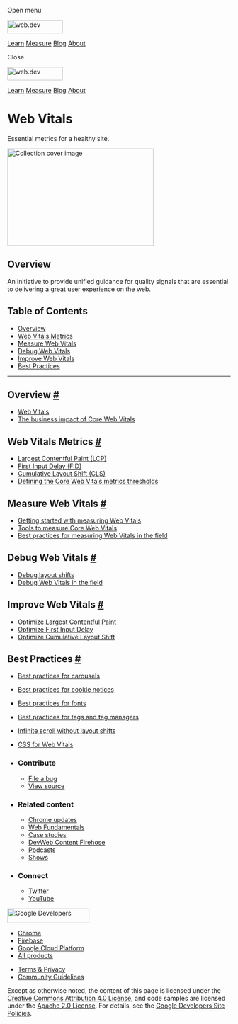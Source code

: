 <span class="w-tooltip w-tooltip--left">Open menu</span>

<a href="/" class="gc-analytics-event header-default__logo-link"><img src="/images/lockup.svg" alt="web.dev" class="header-default__logo" width="125" height="30" /></a>

<a href="/learn/" class="gc-analytics-event header-default__link">Learn</a> <a href="/measure/" class="gc-analytics-event header-default__link">Measure</a> <a href="/blog/" class="gc-analytics-event header-default__link">Blog</a> <a href="/about/" class="gc-analytics-event header-default__link">About</a>

<span class="w-tooltip">Close</span>

<a href="/" class="gc-analytics-event"><img src="/images/lockup.svg" alt="web.dev" class="drawer-default__logo" width="125" height="30" /></a>

<a href="/learn/" class="gc-analytics-event drawer-default__link">Learn</a> <a href="/measure/" class="gc-analytics-event drawer-default__link">Measure</a> <a href="/blog/" class="gc-analytics-event drawer-default__link">Blog</a> <a href="/about/" class="gc-analytics-event drawer-default__link">About</a>

Web Vitals
==========

Essential metrics for a healthy site.

<img src="https://web-dev.imgix.net/image/tcFciHGuF3MxnTr1y5ue01OGLBn2/dYAbN2LdttJ1qYk1gssh.svg" alt="Collection cover image" class="w-masthead-path__image" width="330" height="220" />

Overview
--------

An initiative to provide unified guidance for quality signals that are essential to delivering a great user experience on the web.

Table of Contents
-----------------

-   <a href="#overview" class="w-path-link">Overview</a>
-   <a href="#web-vitals-metrics" class="w-path-link">Web Vitals Metrics</a>
-   <a href="#measure-web-vitals" class="w-path-link">Measure Web Vitals</a>
-   <a href="#debug-web-vitals" class="w-path-link">Debug Web Vitals</a>
-   <a href="#improve-web-vitals" class="w-path-link">Improve Web Vitals</a>
-   <a href="#best-practices" class="w-path-link">Best Practices</a>

------------------------------------------------------------------------

Overview <a href="#overview" class="w-headline-link">#</a>
----------------------------------------------------------

-   <a href="/vitals/" class="w-path-link">Web Vitals</a>
-   <a href="/vitals-business-impact/" class="w-path-link">The business impact of Core Web Vitals</a>

Web Vitals Metrics <a href="#web-vitals-metrics" class="w-headline-link">#</a>
------------------------------------------------------------------------------

-   <a href="/lcp/" class="w-path-link">Largest Contentful Paint (LCP)</a>
-   <a href="/fid/" class="w-path-link">First Input Delay (FID)</a>
-   <a href="/cls/" class="w-path-link">Cumulative Layout Shift (CLS)</a>
-   <a href="/defining-core-web-vitals-thresholds/" class="w-path-link">Defining the Core Web Vitals metrics thresholds</a>

Measure Web Vitals <a href="#measure-web-vitals" class="w-headline-link">#</a>
------------------------------------------------------------------------------

-   <a href="/vitals-measurement-getting-started/" class="w-path-link">Getting started with measuring Web Vitals</a>
-   <a href="/vitals-tools/" class="w-path-link">Tools to measure Core Web Vitals</a>
-   <a href="/vitals-field-measurement-best-practices/" class="w-path-link">Best practices for measuring Web Vitals in the field</a>

Debug Web Vitals <a href="#debug-web-vitals" class="w-headline-link">#</a>
--------------------------------------------------------------------------

-   <a href="/debug-layout-shifts/" class="w-path-link">Debug layout shifts</a>
-   <a href="/debug-web-vitals-in-the-field/" class="w-path-link">Debug Web Vitals in the field</a>

Improve Web Vitals <a href="#improve-web-vitals" class="w-headline-link">#</a>
------------------------------------------------------------------------------

-   <a href="/optimize-lcp/" class="w-path-link">Optimize Largest Contentful Paint</a>
-   <a href="/optimize-fid/" class="w-path-link">Optimize First Input Delay</a>
-   <a href="/optimize-cls/" class="w-path-link">Optimize Cumulative Layout Shift</a>

Best Practices <a href="#best-practices" class="w-headline-link">#</a>
----------------------------------------------------------------------

-   <a href="/carousel-best-practices/" class="w-path-link">Best practices for carousels</a>
-   <a href="/cookie-notice-best-practices/" class="w-path-link">Best practices for cookie notices</a>
-   <a href="/font-best-practices/" class="w-path-link">Best practices for fonts</a>
-   <a href="/tag-best-practices/" class="w-path-link">Best practices for tags and tag managers</a>
-   <a href="https://addyosmani.com/blog/infinite-scroll-without-layout-shifts/" class="w-path-link w-path-link--external">Infinite scroll without layout shifts</a>
-   <a href="/css-web-vitals/" class="w-path-link">CSS for Web Vitals</a>

-   ### Contribute

    -   <a href="https://github.com/GoogleChrome/web.dev/issues/new?assignees=&amp;labels=bug&amp;template=bug_report.md&amp;title=" class="w-footer__linkbox-link">File a bug</a>
    -   <a href="https://github.com/googlechrome/web.dev" class="w-footer__linkbox-link">View source</a>

-   ### Related content

    -   <a href="https://blog.chromium.org/" class="w-footer__linkbox-link">Chrome updates</a>
    -   <a href="https://developers.google.com/web/" class="w-footer__linkbox-link">Web Fundamentals</a>
    -   <a href="https://developers.google.com/web/showcase/" class="w-footer__linkbox-link">Case studies</a>
    -   <a href="https://devwebfeed.appspot.com/" class="w-footer__linkbox-link">DevWeb Content Firehose</a>
    -   <a href="/podcasts/" class="w-footer__linkbox-link">Podcasts</a>
    -   <a href="/shows/" class="w-footer__linkbox-link">Shows</a>

-   ### Connect

    -   <a href="https://www.twitter.com/ChromiumDev" class="w-footer__linkbox-link">Twitter</a>
    -   <a href="https://www.youtube.com/user/ChromeDevelopers" class="w-footer__linkbox-link">YouTube</a>

<a href="https://developers.google.com/" class="w-footer__utility-logo-link"><img src="/images/lockup-color.png" alt="Google Developers" class="w-footer__utility-logo" width="185" height="33" /></a>

-   <a href="https://developer.chrome.com/" class="w-footer__utility-link">Chrome</a>
-   <a href="https://firebase.google.com/" class="w-footer__utility-link">Firebase</a>
-   <a href="https://cloud.google.com/" class="w-footer__utility-link">Google Cloud Platform</a>
-   <a href="https://developers.google.com/products" class="w-footer__utility-link">All products</a>

<!-- -->

-   <a href="https://policies.google.com/" class="w-footer__utility-link">Terms &amp; Privacy</a>
-   <a href="/community-guidelines/" class="w-footer__utility-link">Community Guidelines</a>

Except as otherwise noted, the content of this page is licensed under the [Creative Commons Attribution 4.0 License](https://creativecommons.org/licenses/by/4.0/), and code samples are licensed under the [Apache 2.0 License](https://www.apache.org/licenses/LICENSE-2.0). For details, see the [Google Developers Site Policies](https://developers.google.com/terms/site-policies).
